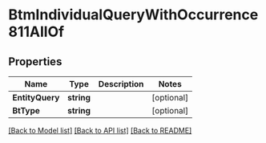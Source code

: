 # BtmIndividualQueryWithOccurrence811AllOf

## Properties

Name | Type | Description | Notes
------------ | ------------- | ------------- | -------------
**EntityQuery** | **string** |  | [optional] 
**BtType** | **string** |  | [optional] 

[[Back to Model list]](../README.md#documentation-for-models) [[Back to API list]](../README.md#documentation-for-api-endpoints) [[Back to README]](../README.md)


